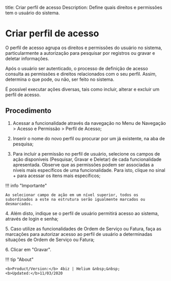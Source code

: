 title: Criar perfil de acesso
Description: Define quais direitos e permissões tem o usuário do sistema.

# Criar perfil de acesso

O perfil de acesso agrupa os direitos e permissões do usuário no sistema, particularmente a autorização para pesquisar por registros ou gravar e deletar informações.

Após o usuário ser autenticado, o processo de definição de acesso consulta as permissões e direitos relacionados com o seu perfil. Assim, determina o que pode, ou não, ser feito no sistema.

É possível executar ações diversas, tais como incluir, alterar e excluir um perfil de acesso.

## Procedimento

1.	Acessar a funcionalidade através da navegação no Menu de Navegação > Acesso e Permissão > Perfil de Acesso;

2.	Inserir o nome do novo perfil ou procurar por um já existente, na aba de pesquisa;

3.	Para incluir a permissão no perfil de usuário, selecione os campos de ação disponíveis (Pesquisar, Gravar e Deletar) de cada funcionalidade apresentada. Observe que as permissões podem ser associadas a níveis mais específicos de uma funcionalidade. Para isto, clique no sinal + para acessar os itens mais específicos;


!!! info "Importante"
    
    Ao selecionar campo de ação em um nível superior, todos os subordinados a este na estrutura serão igualmente marcados ou desmarcados.

4\.	Além disto, indique se o perfil de usuário permitirá acesso ao sistema, através de login e senha;

5\.	Caso utilize as funcionalidades de Ordem de Serviço ou Fatura, faça as marcações para autorizar acesso ao perfil de usuário a determinadas situações de Ordem de Serviço ou Fatura;

6\.	Clicar em "Gravar".



!!! tip "About"

    <b>Product/Version:</b> 4biz | Helium &nbsp;&nbsp;
    <b>Updated:</b>11/03/2020
